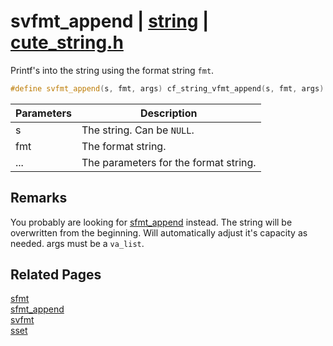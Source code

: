 # svfmt_append | [string](https://github.com/RandyGaul/cute_framework/blob/master/docs/string/README.md) | [cute_string.h](https://github.com/RandyGaul/cute_framework/blob/master/include/cute_string.h)

Printf's into the string using the format string `fmt`.

```cpp
#define svfmt_append(s, fmt, args) cf_string_vfmt_append(s, fmt, args)
```

Parameters | Description
--- | ---
s | The string. Can be `NULL`.
fmt | The format string.
... | The parameters for the format string.

## Remarks

You probably are looking for [sfmt_append](https://github.com/RandyGaul/cute_framework/blob/master/docs/string/sfmt_append.md) instead. The string will be overwritten from the beginning. Will automatically adjust it's
capacity as needed. args must be a `va_list`.

## Related Pages

[sfmt](https://github.com/RandyGaul/cute_framework/blob/master/docs/string/sfmt.md)  
[sfmt_append](https://github.com/RandyGaul/cute_framework/blob/master/docs/string/sfmt_append.md)  
[svfmt](https://github.com/RandyGaul/cute_framework/blob/master/docs/string/svfmt.md)  
[sset](https://github.com/RandyGaul/cute_framework/blob/master/docs/string/sset.md)  
